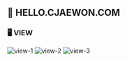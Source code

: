 ## 👋 HELLO.CJAEWON.COM
### 🖥️ VIEW
![view-1](https://github.com/cjaewon/hello.cjaewon/blob/master/media/view1.png?raw=true)
![view-2](https://github.com/cjaewon/hello.cjaewon/blob/master/media/view2.png?raw=true)
![view-3](https://github.com/cjaewon/hello.cjaewon/blob/master/media/view3.png?raw=true)
